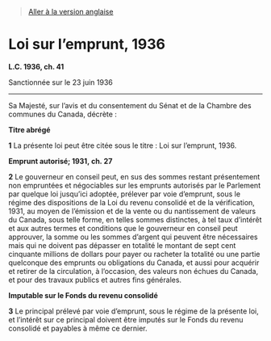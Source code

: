 > [Aller à la version anglaise](/en/Acts/Statutes%20of%20Canada/1936/c.%2041.md)

# Loi sur l’emprunt, 1936

**L.C. 1936, ch. 41**


Sanctionnée sur le 23 juin 1936

----------



Sa Majesté, sur l’avis et du consentement du Sénat et de la Chambre des communes du Canada, décrète :






**Titre abrégé**

**1** La présente loi peut être citée sous le titre : Loi sur l’emprunt, 1936.




**Emprunt autorisé; 1931, ch. 27**

**2** Le gouverneur en conseil peut, en sus des sommes restant présentement non empruntées et négociables sur les emprunts autorisés par le Parlement par quelque loi jusqu’ici adoptée, prélever par voie d’emprunt, sous le régime des dispositions de la Loi du revenu consolidé et de la vérification, 1931, au moyen de l’émission et de la vente ou du nantissement de valeurs du Canada, sous telle forme, en telles sommes distinctes, à tel taux d’intérêt et aux autres termes et conditions que le gouverneur en conseil peut approuver, la somme ou les sommes d’argent qui peuvent être nécessaires mais qui ne doivent pas dépasser en totalité le montant de sept cent cinquante millions de dollars pour payer ou racheter la totalité ou une partie quelconque des emprunts ou obligations du Canada, et aussi pour acquérir et retirer de la circulation, à l’occasion, des valeurs non échues du Canada, et pour des travaux publics et autres fins générales.




**Imputable sur le Fonds du revenu consolidé**

**3** Le principal prélevé par voie d’emprunt, sous le régime de la présente loi, et l’intérêt sur ce principal doivent être imputés sur le Fonds du revenu consolidé et payables à même ce dernier.


